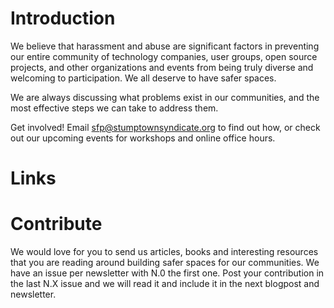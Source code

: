 # Introduction

We believe that harassment and abuse are significant factors in preventing our entire community of technology companies, user groups, open source projects, and other organizations and events from being truly diverse and welcoming to participation. We all deserve to have safer spaces.

We are always discussing what problems exist in our communities, and the most effective steps we can take to address them.

Get involved! Email sfp@stumptownsyndicate.org to find out how, or check out our upcoming events for workshops and online office hours.

# Links

# Contribute

We would love for you to send us articles, books and interesting resources that you are reading around building safer spaces for our communities. We have an issue per newsletter with N.0 the first one. Post your contribution in the last N.X issue and we will read it and include it in the next blogpost and newsletter.
